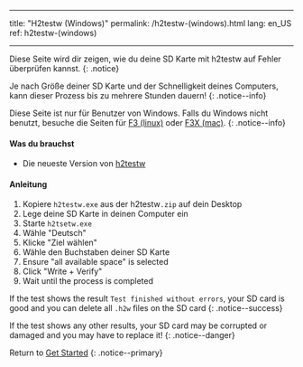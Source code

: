* * *

title: "H2testw (Windows)" permalink: /h2testw-(windows).html lang: en_US ref: h2testw-(windows)

* * *

Diese Seite wird dir zeigen, wie du deine SD Karte mit h2testw auf Fehler überprüfen kannst. {: .notice}

Je nach Größe deiner SD Karte und der Schnelligkeit deines Computers, kann dieser Prozess bis zu mehrere Stunden dauern! {: .notice--info}

Diese Seite ist nur für Benutzer von Windows. Falls du Windows nicht benutzt, besuche die Seiten für [F3 (linux)](f3-(linux)) oder [F3X (mac)](f3x-(mac)). {: .notice--info}

#### Was du brauchst

* Die neueste Version von [h2testw](http://www.heise.de/ct/Redaktion/bo/downloads/h2testw_1.4.zip)

#### Anleitung

  1. Kopiere `h2testw.exe` aus der h2testw`.zip` auf dein Desktop
  2. Lege deine SD Karte in deinen Computer ein
  3. Starte `h2tsetw.exe`
  4. Wähle "Deutsch"
  5. Klicke "Ziel wählen"
  6. Wähle den Buchstaben deiner SD Karte
  7. Ensure "all available space" is selected
  8. Click "Write + Verify"
  9. Wait until the process is completed

If the test shows the result `Test finished without errors`, your SD card is good and you can delete all `.h2w` files on the SD card {: .notice--success}

If the test shows any other results, your SD card may be corrupted or damaged and you may have to replace it! {: .notice--danger}

Return to [Get Started](get-started) {: .notice--primary}